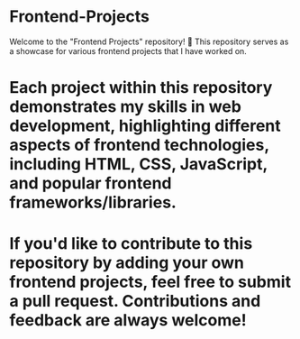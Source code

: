 # Frontend-Projects
Welcome to the "Frontend Projects" repository! 🚀  This repository serves as a showcase for various frontend projects that I have worked on. 

# Each project within this repository demonstrates my skills in web development, highlighting different aspects of frontend technologies, including HTML, CSS, JavaScript, and popular frontend frameworks/libraries.

# If you'd like to contribute to this repository by adding your own frontend projects, feel free to submit a pull request. Contributions and feedback are always welcome!